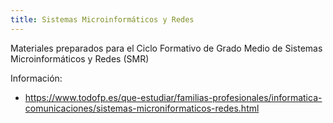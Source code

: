 ```yaml
---
title: Sistemas Microinformáticos y Redes
---
```


Materiales preparados para el Ciclo Formativo de Grado Medio de Sistemas Microinformáticos y Redes (SMR)

Información:
- https://www.todofp.es/que-estudiar/familias-profesionales/informatica-comunicaciones/sistemas-microniformaticos-redes.html